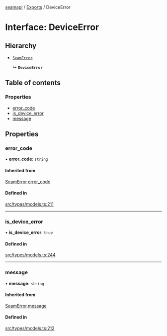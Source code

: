 [seamapi](../README.md) / [Exports](../modules.md) / DeviceError

# Interface: DeviceError

## Hierarchy

- [`SeamError`](SeamError.md)

  ↳ **`DeviceError`**

## Table of contents

### Properties

- [error\_code](DeviceError.md#error_code)
- [is\_device\_error](DeviceError.md#is_device_error)
- [message](DeviceError.md#message)

## Properties

### error\_code

• **error\_code**: `string`

#### Inherited from

[SeamError](SeamError.md).[error_code](SeamError.md#error_code)

#### Defined in

[src/types/models.ts:211](https://github.com/seamapi/javascript/blob/main/src/types/models.ts#L211)

___

### is\_device\_error

• **is\_device\_error**: ``true``

#### Defined in

[src/types/models.ts:244](https://github.com/seamapi/javascript/blob/main/src/types/models.ts#L244)

___

### message

• **message**: `string`

#### Inherited from

[SeamError](SeamError.md).[message](SeamError.md#message)

#### Defined in

[src/types/models.ts:212](https://github.com/seamapi/javascript/blob/main/src/types/models.ts#L212)
